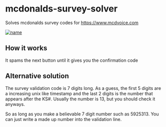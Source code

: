 # mcdonalds-survey-solver
Solves mcdonalds survey codes for https://www.mcdvoice.com

[![name](https://i.imgur.com/BVx1l2d.png)](a)

## How it works
It spams the next button until it gives you the confirmation code

## Alternative solution
The survey validation code is 7 digits long.
As a guess, the first 5 digits are a increasing unix like timestamp and the last 2 digits is the number that appears after the KS#.
Usually the number is 13, but you should check it anyways.

So as long as you make a believable 7 digit number such as 5925313. 
You can just write a made up number into the validation line.
